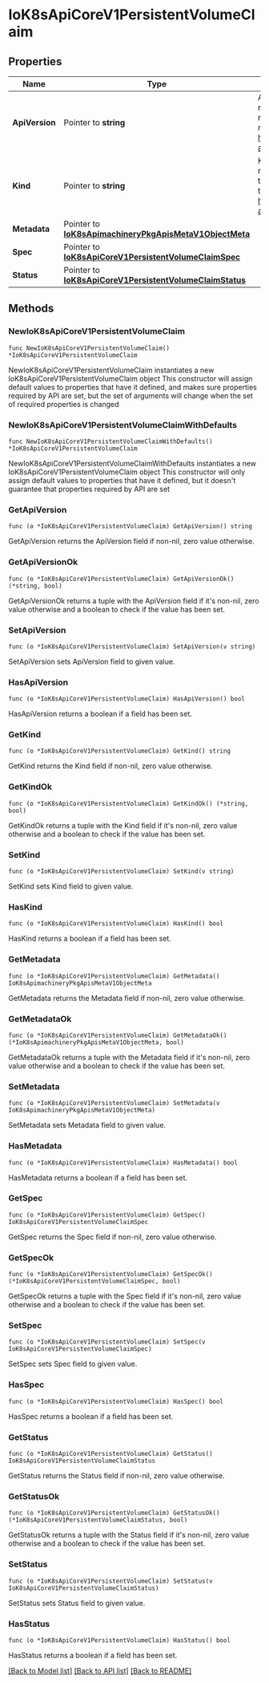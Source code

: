 # IoK8sApiCoreV1PersistentVolumeClaim

## Properties

Name | Type | Description | Notes
------------ | ------------- | ------------- | -------------
**ApiVersion** | Pointer to **string** | APIVersion defines the versioned schema of this representation of an object. Servers should convert recognized schemas to the latest internal value, and may reject unrecognized values. More info: https://git.k8s.io/community/contributors/devel/sig-architecture/api-conventions.md#resources | [optional] 
**Kind** | Pointer to **string** | Kind is a string value representing the REST resource this object represents. Servers may infer this from the endpoint the client submits requests to. Cannot be updated. In CamelCase. More info: https://git.k8s.io/community/contributors/devel/sig-architecture/api-conventions.md#types-kinds | [optional] 
**Metadata** | Pointer to [**IoK8sApimachineryPkgApisMetaV1ObjectMeta**](IoK8sApimachineryPkgApisMetaV1ObjectMeta.md) |  | [optional] 
**Spec** | Pointer to [**IoK8sApiCoreV1PersistentVolumeClaimSpec**](IoK8sApiCoreV1PersistentVolumeClaimSpec.md) |  | [optional] 
**Status** | Pointer to [**IoK8sApiCoreV1PersistentVolumeClaimStatus**](IoK8sApiCoreV1PersistentVolumeClaimStatus.md) |  | [optional] 

## Methods

### NewIoK8sApiCoreV1PersistentVolumeClaim

`func NewIoK8sApiCoreV1PersistentVolumeClaim() *IoK8sApiCoreV1PersistentVolumeClaim`

NewIoK8sApiCoreV1PersistentVolumeClaim instantiates a new IoK8sApiCoreV1PersistentVolumeClaim object
This constructor will assign default values to properties that have it defined,
and makes sure properties required by API are set, but the set of arguments
will change when the set of required properties is changed

### NewIoK8sApiCoreV1PersistentVolumeClaimWithDefaults

`func NewIoK8sApiCoreV1PersistentVolumeClaimWithDefaults() *IoK8sApiCoreV1PersistentVolumeClaim`

NewIoK8sApiCoreV1PersistentVolumeClaimWithDefaults instantiates a new IoK8sApiCoreV1PersistentVolumeClaim object
This constructor will only assign default values to properties that have it defined,
but it doesn't guarantee that properties required by API are set

### GetApiVersion

`func (o *IoK8sApiCoreV1PersistentVolumeClaim) GetApiVersion() string`

GetApiVersion returns the ApiVersion field if non-nil, zero value otherwise.

### GetApiVersionOk

`func (o *IoK8sApiCoreV1PersistentVolumeClaim) GetApiVersionOk() (*string, bool)`

GetApiVersionOk returns a tuple with the ApiVersion field if it's non-nil, zero value otherwise
and a boolean to check if the value has been set.

### SetApiVersion

`func (o *IoK8sApiCoreV1PersistentVolumeClaim) SetApiVersion(v string)`

SetApiVersion sets ApiVersion field to given value.

### HasApiVersion

`func (o *IoK8sApiCoreV1PersistentVolumeClaim) HasApiVersion() bool`

HasApiVersion returns a boolean if a field has been set.

### GetKind

`func (o *IoK8sApiCoreV1PersistentVolumeClaim) GetKind() string`

GetKind returns the Kind field if non-nil, zero value otherwise.

### GetKindOk

`func (o *IoK8sApiCoreV1PersistentVolumeClaim) GetKindOk() (*string, bool)`

GetKindOk returns a tuple with the Kind field if it's non-nil, zero value otherwise
and a boolean to check if the value has been set.

### SetKind

`func (o *IoK8sApiCoreV1PersistentVolumeClaim) SetKind(v string)`

SetKind sets Kind field to given value.

### HasKind

`func (o *IoK8sApiCoreV1PersistentVolumeClaim) HasKind() bool`

HasKind returns a boolean if a field has been set.

### GetMetadata

`func (o *IoK8sApiCoreV1PersistentVolumeClaim) GetMetadata() IoK8sApimachineryPkgApisMetaV1ObjectMeta`

GetMetadata returns the Metadata field if non-nil, zero value otherwise.

### GetMetadataOk

`func (o *IoK8sApiCoreV1PersistentVolumeClaim) GetMetadataOk() (*IoK8sApimachineryPkgApisMetaV1ObjectMeta, bool)`

GetMetadataOk returns a tuple with the Metadata field if it's non-nil, zero value otherwise
and a boolean to check if the value has been set.

### SetMetadata

`func (o *IoK8sApiCoreV1PersistentVolumeClaim) SetMetadata(v IoK8sApimachineryPkgApisMetaV1ObjectMeta)`

SetMetadata sets Metadata field to given value.

### HasMetadata

`func (o *IoK8sApiCoreV1PersistentVolumeClaim) HasMetadata() bool`

HasMetadata returns a boolean if a field has been set.

### GetSpec

`func (o *IoK8sApiCoreV1PersistentVolumeClaim) GetSpec() IoK8sApiCoreV1PersistentVolumeClaimSpec`

GetSpec returns the Spec field if non-nil, zero value otherwise.

### GetSpecOk

`func (o *IoK8sApiCoreV1PersistentVolumeClaim) GetSpecOk() (*IoK8sApiCoreV1PersistentVolumeClaimSpec, bool)`

GetSpecOk returns a tuple with the Spec field if it's non-nil, zero value otherwise
and a boolean to check if the value has been set.

### SetSpec

`func (o *IoK8sApiCoreV1PersistentVolumeClaim) SetSpec(v IoK8sApiCoreV1PersistentVolumeClaimSpec)`

SetSpec sets Spec field to given value.

### HasSpec

`func (o *IoK8sApiCoreV1PersistentVolumeClaim) HasSpec() bool`

HasSpec returns a boolean if a field has been set.

### GetStatus

`func (o *IoK8sApiCoreV1PersistentVolumeClaim) GetStatus() IoK8sApiCoreV1PersistentVolumeClaimStatus`

GetStatus returns the Status field if non-nil, zero value otherwise.

### GetStatusOk

`func (o *IoK8sApiCoreV1PersistentVolumeClaim) GetStatusOk() (*IoK8sApiCoreV1PersistentVolumeClaimStatus, bool)`

GetStatusOk returns a tuple with the Status field if it's non-nil, zero value otherwise
and a boolean to check if the value has been set.

### SetStatus

`func (o *IoK8sApiCoreV1PersistentVolumeClaim) SetStatus(v IoK8sApiCoreV1PersistentVolumeClaimStatus)`

SetStatus sets Status field to given value.

### HasStatus

`func (o *IoK8sApiCoreV1PersistentVolumeClaim) HasStatus() bool`

HasStatus returns a boolean if a field has been set.


[[Back to Model list]](../README.md#documentation-for-models) [[Back to API list]](../README.md#documentation-for-api-endpoints) [[Back to README]](../README.md)


